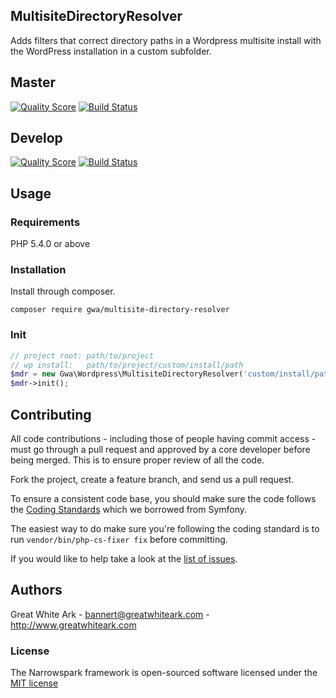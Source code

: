 ## MultisiteDirectoryResolver

Adds filters that correct directory paths in a Wordpress multisite install with the WordPress installation in a custom subfolder. 

## Master

[![Quality Score](https://img.shields.io/scrutinizer/g/gwa/WpMultisiteDirectoryResolver.svg?style=flat-square)](https://scrutinizer-ci.com/g/gwa/WpMultisiteDirectoryResolver/code-structure/master)
[![Build Status](https://api.travis-ci.org/gwa/WpMultisiteDirectoryResolver.svg?branch=master&style=flat-square)](https://travis-ci.org/gwa/WpMultisiteDirectoryResolver)

## Develop

[![Quality Score](https://img.shields.io/scrutinizer/g/gwa/WpMultisiteDirectoryResolver.svg?style=flat-square)](https://scrutinizer-ci.com/g/gwa/WpMultisiteDirectoryResolver/code-structure/master)
[![Build Status](https://api.travis-ci.org/gwa/WpMultisiteDirectoryResolver.svg?branch=master&style=flat-square)](https://travis-ci.org/gwa/WpMultisiteDirectoryResolver)

## Usage

### Requirements

PHP 5.4.0 or above

### Installation

Install through composer.

```
composer require gwa/multisite-directory-resolver
```

### Init

```php
// project root: path/to/project
// wp install:   path/to/project/custom/install/path
$mdr = new Gwa\Wordpress\MultisiteDirectoryResolver('custom/install/path');
$mdr->init();
```

## Contributing

All code contributions - including those of people having commit access -
must go through a pull request and approved by a core developer before being
merged. This is to ensure proper review of all the code.

Fork the project, create a feature branch, and send us a pull request.

To ensure a consistent code base, you should make sure the code follows
the [Coding Standards](http://symfony.com/doc/current/contributing/code/standards.html)
which we borrowed from Symfony.

The easiest way to do make sure you're following the coding standard is to run `vendor/bin/php-cs-fixer fix` before committing.

If you would like to help take a look at the [list of issues](https://github.com/gwa/WpMultisiteDirectoryResolver/issues).

## Authors

Great White Ark - <bannert@greatwhiteark.com> - <http://www.greatwhiteark.com><br />

### License

The Narrowspark framework is open-sourced software licensed under the [MIT license](http://opensource.org/licenses/MIT)
